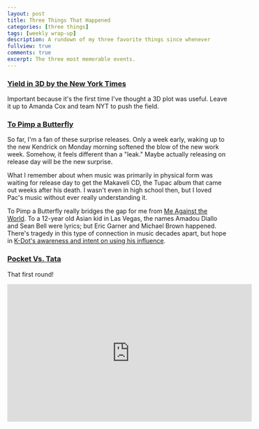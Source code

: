 ```yaml
---
layout: post
title: Three Things That Happened
categories: [three things]
tags: [weekly wrap-up]
description: A rundown of my three favorite things since whenever
fullview: true
comments: true
excerpt: The three most memorable events.
---
```


### [Yield in 3D by the New York Times](http://www.nytimes.com/interactive/2015/03/19/upshot/3d-yield-curve-economic-growth.html?rref=upshot)

Important because it's the first time I've thought a 3D plot was useful. Leave it up to Amanda Cox and team NYT to push the field.

### [To Pimp a Butterfly](http://open.spotify.com/album/7ycBtnsMtyVbbwTfJwRjSP)

So far, I'm a fan of these surprise releases. Only a week early, waking up to the new Kendrick on Monday morning softened the blow of the new work week. Somehow, it feels different than a "leak." Maybe actually releasing on release day will be the new surprise.

What I remember about when music was primarily in physical form was waiting for release day to get the Makaveli CD, the Tupac album that came out weeks after his death. I wasn't even in high school then, but I loved Pac's music without ever really understanding it.

To Pimp a Butterfly really bridges the gap for me from [Me Against the World](http://open.spotify.com/album/3OrucS4sHv6Bl9GS4rafEk). To a 12-year old Asian kid in Las Vegas, the names Amadou Diallo and Sean Bell were lyrics; but Eric Garner and Michael Brown happened. There's tragedy in this type of connection in music decades apart, but hope in [K-Dot's awareness and intent on using his influence](http://www.nytimes.com/2015/03/22/arts/music/kendrick-lamar-on-his-new-album-and-the-weight-of-clarity.html).

### [Pocket Vs. Tata](https://www.youtube.com/watch?v=BR5bhLwmiH0#t=164)

That first round!


<iframe width="560" height="315" src="https://www.youtube.com/embed/BR5bhLwmiH0" frameborder="0" allowfullscreen></iframe>